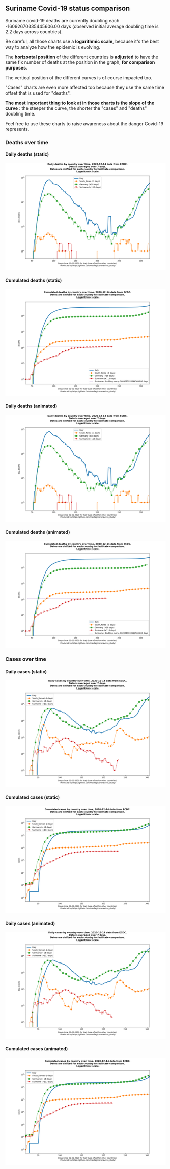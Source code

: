 ## Suriname Covid-19 status comparison 

Suriname covid-19 deaths are currently doubling each -16092670335445606.00 days (observed initial average doubling time is 2.2 days across countries).



Be careful, all those charts use a **logarithmic scale**, because it's the best way to analyze how the epidemic is evolving.
 
The **horizontal position** of the different countries is **adjusted** to have the same fix number of deaths at the position in the graph, **for comparison purposes**.

The vertical position of the different curves is of course impacted too.

"Cases" charts are even more affected too because they use the same time offset that is used for "deaths".

**The most important thing to look at in those charts is the slope of the curve** : the steeper the curve, the shorter the "cases" and "deaths" doubling time.

Feel free to use these charts to raise awareness about the danger Covid-19 represents. 


 
### Deaths over time
 
#### Daily deaths (static)
![Suriname covid-19 daily deaths static chart](https://raw.githubusercontent.com/madlag/coronavirus_study/master/notebooks/graphs/2020-12-14/countries/Suriname/2020-12-14_Suriname_day_deaths.png "Suriname covid-19 day_deaths static chart")   
 
#### Cumulated deaths (static)
![Suriname covid-19 cumulated deaths static chart](https://raw.githubusercontent.com/madlag/coronavirus_study/master/notebooks/graphs/2020-12-14/countries/Suriname/2020-12-14_Suriname_deaths.png "Suriname covid-19 deaths static chart")   
 
#### Daily deaths (animated)
![Suriname covid-19 daily deaths animated chart](https://raw.githubusercontent.com/madlag/coronavirus_study/master/notebooks/graphs/2020-12-14/countries/Suriname/2020-12-14_Suriname_day_deaths.gif "Suriname covid-19 day_deaths animated chart")   
 
#### Cumulated deaths (animated)
![Suriname covid-19 cumulated deaths animated chart](https://raw.githubusercontent.com/madlag/coronavirus_study/master/notebooks/graphs/2020-12-14/countries/Suriname/2020-12-14_Suriname_deaths.gif "Suriname covid-19 deaths animated chart")   

 
### Cases over time
 
#### Daily cases (static)
![Suriname covid-19 daily cases static chart](https://raw.githubusercontent.com/madlag/coronavirus_study/master/notebooks/graphs/2020-12-14/countries/Suriname/2020-12-14_Suriname_day_cases.png "Suriname covid-19 day_cases static chart")   
 
#### Cumulated cases (static)
![Suriname covid-19 cumulated cases static chart](https://raw.githubusercontent.com/madlag/coronavirus_study/master/notebooks/graphs/2020-12-14/countries/Suriname/2020-12-14_Suriname_cases.png "Suriname covid-19 cases static chart")   
 
#### Daily cases (animated)
![Suriname covid-19 daily cases animated chart](https://raw.githubusercontent.com/madlag/coronavirus_study/master/notebooks/graphs/2020-12-14/countries/Suriname/2020-12-14_Suriname_day_cases.gif "Suriname covid-19 day_cases animated chart")   
 
#### Cumulated cases (animated)
![Suriname covid-19 cumulated cases animated chart](https://raw.githubusercontent.com/madlag/coronavirus_study/master/notebooks/graphs/2020-12-14/countries/Suriname/2020-12-14_Suriname_cases.gif "Suriname covid-19 cases animated chart")   

